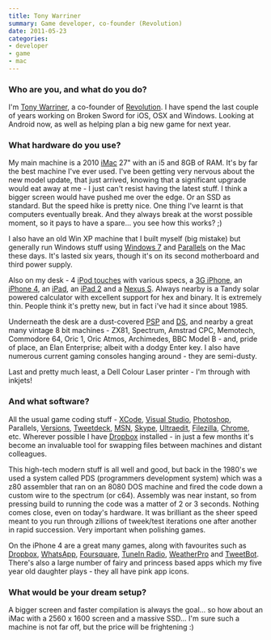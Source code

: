 ```yaml
---
title: Tony Warriner
summary: Game developer, co-founder (Revolution)
date: 2011-05-23
categories:
- developer
- game
- mac
---
```


### Who are you, and what do you do?

I'm [Tony Warriner](http://en.wikipedia.org/wiki/Tony_Warriner "Tony's entry on Wikipedia."), a co-founder of [Revolution](http://www.revolution.co.uk/ "Revolution's website."). I have spend the last couple of years working on Broken Sword for iOS, OSX and Windows. Looking at Android now, as well as helping plan a big new game for next year.

### What hardware do you use?

My main machine is a 2010 [iMac][] 27" with an i5 and 8GB of RAM. It's by far the best machine I've ever used. I've been getting very nervous about the new model update, that just arrived, knowing that a significant upgrade would eat away at me - I just can't resist having the latest stuff. I think a bigger screen would have pushed me over the edge. Or an SSD as standard. But the speed hike is pretty nice. One thing I've learnt is that computers eventually break. And they always break at the worst possible moment, so it pays to have a spare... you see how this works? ;)

I also have an old Win XP machine that I built myself (big mistake) but generally run Windows stuff using [Windows 7][windows-7] and [Parallels][parallels-desktop] on the Mac these days. It's lasted six years, though it's on its second motherboard and third power supply.

Also on my desk - 4 [iPod touches][ipod-touch] with various specs, a [3G iPhone][iphone-3g], an [iPhone 4][iphone-4], an [iPad][], an [iPad 2][ipad-2] and a [Nexus S][nexus-s]. Always nearby is a Tandy solar powered calculator with excellent support for hex and binary. It is extremely thin. People think it's pretty new, but in fact i've had it since about 1985.

Underneath the desk are a dust-covered [PSP][] and [DS][], and nearby a great many vintage 8 bit machines - ZX81, Spectrum, Amstrad CPC, Memotech, Commodore 64, Oric 1, Oric Atmos, Archimedes, BBC Model B - and, pride of place, an Elan Enterprise; albeit with a dodgy Enter key. I also have numerous current gaming consoles hanging around - they are semi-dusty.

Last and pretty much least, a Dell Colour Laser printer - I'm through with inkjets!

### And what software?

All the usual game coding stuff - [XCode][], [Visual Studio][visual-studio], [Photoshop][], Parallels, [Versions][], [Tweetdeck][], [MSN][windows-live-messenger], [Skype][], [Ultraedit][], [Filezilla][], [Chrome][], etc. Wherever possible I have [Dropbox][] installed - in just a few months it's become an invaluable tool for swapping files between machines and distant colleagues.

This high-tech modern stuff is all well and good, but back in the 1980's we used a system called PDS (programmers development system) which was a z80 assembler that ran on an 8080 DOS machine and fired the code down a custom wire to the spectrum (or c64). Assembly was near instant, so from pressing build to running the code was a matter of 2 or 3 seconds. Nothing comes close, even on today's hardware. It was brilliant as the sheer speed meant to you run through zillions of tweek/test iterations one after another in rapid succession. Very important when polishing games.

On the iPhone 4 are a great many games, along with favourites such as [Dropbox][dropbox-ios], [WhatsApp][whatsapp-ios], [Foursquare][foursquare-ios], [TuneIn Radio][tunein-radio-ios], [WeatherPro][weatherpro-ios] and [TweetBot][tweetbot-ios]. There's also a large number of fairy and princess based apps which my five year old daughter plays - they all have pink app icons.

### What would be your dream setup?

A bigger screen and faster compilation is always the goal... so how about an iMac with a 2560 x 1600 screen and a massive SSD... I'm sure such a machine is not far off, but the price will be frightening :)

[chrome]: https://www.google.com/intl/en/chrome/browser/ "A WebKit-based browser, where each tab runs in its own thread."
[dropbox-ios]: https://www.dropbox.com/iphoneapp "An iOS version of the syncing software."
[dropbox]: https://www.dropbox.com/ "Online syncing and storage."
[ds]: http://web.archive.org/web/20140510075212/http://www.nintendo.com/ds "A portable gaming console."
[filezilla]: https://filezilla-project.org/ "Open-source FTP software."
[foursquare-ios]: https://itunes.apple.com/us/app/foursquare/id306934924 "An iPhone client for the social location game."
[imac]: https://www.apple.com/imac/ "An all-in-one computer."
[ipad-2]: https://www.apple.com/ipad/ "A tablet device."
[ipad]: https://www.apple.com/ipad/ "A tablet device."
[iphone-3g]: https://en.wikipedia.org/wiki/IPhone_3G "A smartphone."
[iphone-4]: https://en.wikipedia.org/wiki/IPhone_4 "A smartphone."
[ipod-touch]: https://www.apple.com/ipod-touch/ "It's like an iPhone, without the phone bit."
[nexus-s]: http://web.archive.org/web/20210205175044/http://www.google.com/nexus/ "An Android-based smartphone."
[parallels-desktop]: https://www.parallels.com/products/desktop/ "A PC emulator for the Mac."
[photoshop]: https://www.adobe.com/products/photoshop.html "A bitmap image editor."
[psp]: https://en.wikipedia.org/wiki/PlayStation_Portable "Sony's portable gaming console."
[skype]: https://www.skype.com/en/ "Voice and video chat software."
[tunein-radio-ios]: https://itunes.apple.com/us/app/tunein-radio-listen-to-live/id418987775 "An AM/FM radio app."
[tweetbot-ios]: https://tapbots.com/tweetbot/ "A Twitter client for iOS."
[tweetdeck]: https://about.twitter.com/products/tweetdeck "A multi-column Twitter client."
[ultraedit]: http://www.ultraedit.com/ "A popular text editor."
[versions]: https://versionsapp.com/ "A Subversion client for the Mac."
[visual-studio]: http://www.visualstudio.com "A Windows development environment."
[weatherpro-ios]: http://www.weatherpro.eu/iphone/weatherpro.html "A weather app for iOS."
[whatsapp-ios]: https://itunes.apple.com/app/whatsapp-messenger/id310633997 "A cross-platform chat client for iOS."
[windows-7]: https://en.wikipedia.org/wiki/Windows_7 "An operating system."
[windows-live-messenger]: https://en.wikipedia.org/wiki/Windows_Live_Messenger "A chat client for MSN."
[xcode]: https://en.wikipedia.org/wiki/Xcode "An IDE for Mac developers."
